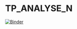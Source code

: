 # TP_ANALYSE_N

[![Binder](https://mybinder.org/badge_logo.svg)](https://mybinder.org/v2/gh/ibtiseam/TP_ANALYSE_N/main) 

